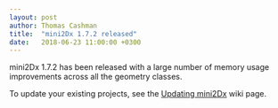 ```yaml
---
layout: post
author: Thomas Cashman
title:  "mini2Dx 1.7.2 released"
date:   2018-06-23 11:00:00 +0300
---
```


mini2Dx 1.7.2 has been released with a large number of memory usage improvements across all the geometry classes.

To update your existing projects, see the [Updating mini2Dx](https://github.com/mini2Dx/mini2Dx/wiki/Updating-mini2Dx) wiki page.